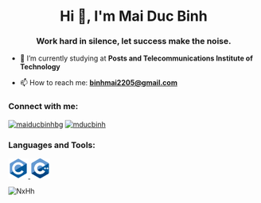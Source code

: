 <h1 align="center">Hi 👋, I'm Mai Duc Binh</h1>
<h3 align="center">Work hard in silence, let success make the noise.</h3>

- 🌱 I’m currently studying at **Posts and Telecommunications Institute of Technology**

- 📫 How to reach me: **binhmai2205@gmail.com**

<h3 align="left">Connect with me:</h3>
<p align="left">
<a href="https://fb.com/maiducbinhbg" target="blank"><img align="center" src="https://raw.githubusercontent.com/rahuldkjain/github-profile-readme-generator/master/src/images/icons/Social/facebook.svg" alt="maiducbinhbg" height="30" width="40" /></a>
<a href="https://instagram.com/mducbinh" target="blank"><img align="center" src="https://raw.githubusercontent.com/rahuldkjain/github-profile-readme-generator/master/src/images/icons/Social/instagram.svg" alt="mducbinh" height="30" width="40" /></a>
</p>

<h3 align="left">Languages and Tools:</h3>
<p align="left"> <a href="https://www.cprogramming.com/" target="_blank" rel="noreferrer"> <img src="https://raw.githubusercontent.com/devicons/devicon/master/icons/c/c-original.svg" alt="c" width="40" height="40"/> </a> <a href="https://www.w3schools.com/cpp/" target="_blank" rel="noreferrer"> <img src="https://raw.githubusercontent.com/devicons/devicon/master/icons/cplusplus/cplusplus-original.svg" alt="cplusplus" width="40" height="40"/> </a> </p>

![NxHh](https://user-images.githubusercontent.com/105925707/185538709-4f22ce18-ef2a-4174-a6b0-cd3c7a313cbb.gif)
